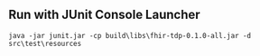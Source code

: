 ## Run with JUnit Console Launcher
```
java -jar junit.jar -cp build\libs\fhir-tdp-0.1.0-all.jar -d src\test\resources
```
